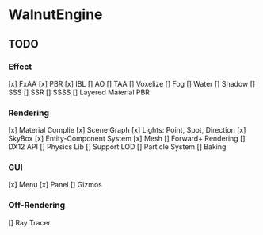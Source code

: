 # WalnutEngine

## TODO
### Effect
[x] FxAA
[x] PBR
[x] IBL
[] AO
[] TAA
[] Voxelize
[] Fog
[] Water
[] Shadow
[] SSS
[] SSR
[] SSSS
[] Layered Material PBR
### Rendering
[x] Material Complie
[x] Scene Graph
[x] Lights: Point, Spot, Direction
[x] SkyBox
[x] Entity-Component System
[x] Mesh
[] Forward+ Rendering
[] DX12 API
[] Physics Lib
[] Support LOD
[] Particle System
[] Baking
### GUI
[x] Menu
[x] Panel
[] Gizmos
### Off-Rendering
[] Ray Tracer
